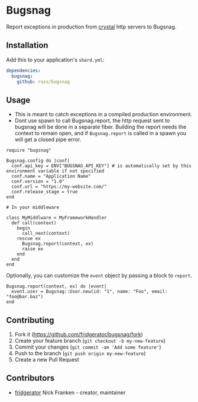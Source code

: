 # Bugsnag

Report exceptions in production from [crystal](https://crystal-lang.org/) http servers to Bugsnag.

## Installation

Add this to your application's `shard.yml`:

```yaml
dependencies:
  bugsnag:
    github: russ/bugsnag
```

## Usage

- This is meant to catch exceptions in a compiled production environment.
- Dont use spawn to call Bugsnag.report, the http request sent to bugsnag will be done in a separate fiber. Building the report needs the context to remain open, and if `Bugsnag.report` is called in a spawn you will get a closed pipe error.

```crystal
require "bugsnag"

Bugsnag.config do |conf|
  conf.api_key = ENV["BUGSNAG_API_KEY"] # is automatically set by this environment variable if not specified
  conf.name = "Application Name"
  conf.version = "1.0"
  conf.url = "https://my-website.com/"
  conf.release_stage = true
end

# In your middleware

class MyMiddlware < MyFrameworkHandler
  def call(context)
    begin
      call_next(context)
    rescue ex
      Bugsnag.report(context, ex)
      raise ex
    end
  end
end
```

Optionally, you can customize the `event` object by passing a block to `report`.

```crystal
Bugsnag.report(context, ex) do |event|
  event.user = Bugsnag::User.new(id: "1", name: "Foo", email: "foo@bar.baz")
end
```

## Contributing

1. Fork it (<https://github.com/fridgerator/bugsnag/fork>)
2. Create your feature branch (`git checkout -b my-new-feature`)
3. Commit your changes (`git commit -am 'Add some feature'`)
4. Push to the branch (`git push origin my-new-feature`)
5. Create a new Pull Request

## Contributors

- [fridgerator](https://github.com/fridgerator) Nick Franken - creator, maintainer
